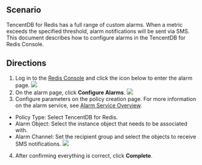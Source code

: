 ## Scenario
TencentDB for Redis has a full range of custom alarms. When a metric exceeds the specified threshold, alarm notifications will be sent via SMS. This document describes how to configure alarms in the TencentDB for Redis Console.

## Directions
1. Log in to the [Redis Console](https://console.cloud.tencent.com/redis) and click the icon below to enter the alarm page.
![](https://main.qcloudimg.com/raw/9e59e81e95a3904a75a7934a379b4046.png)
2. On the alarm page, click **Configure Alarms**.
![](https://main.qcloudimg.com/raw/d8a808362ae0faf94bceac3833596ae9.png)
3. Configure parameters on the policy creation page. For more information on the alarm service, see [Alarm Service Overview](http://intl.cloud.tencent.com/document/product/248/6126).
 - Policy Type: Select TencentDB for Redis.
 - Alarm Object: Select the instance object that needs to be associated with.
 - Alarm Channel: Set the recipient group and select the objects to receive SMS notifications.
![](https://main.qcloudimg.com/raw/8b7dcb644ef341767ac532d7ed6cc9e9.png)
4. After confirming everything is correct, click **Complete**.

